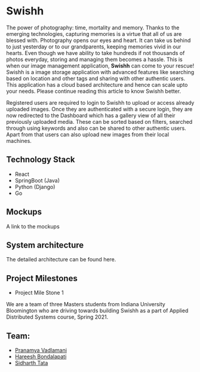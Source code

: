 # Swishh

The power of photography: time, mortality and memory. Thanks to the emerging technologies, capturing memories is a virtue that all of us are blessed with. Photography opens our eyes and heart. It can take us behind to just yesterday or to our grandparents, keeping memories vivid in our hearts. 
Even though we have ability to take hundreds if not thousands of photos everyday, storing and managing them becomes a hassle. This is when our image management application, **Swishh** can come to your rescue! Swishh is a image storage application with advanced features like searching based on location and other tags and sharing with other authentic users. This application has a cloud based architecture and hence can scale upto your needs. 
Please continue reading this article to know Swishh better. 

Registered users are required to login to Swishh to upload or access already uploaded images. Once they are authenticated with a secure login, they are now redirected to the Dashboard which has a gallery view of all their previously uploaded media. These can be sorted based on filters, searched through using keywords and also can be shared to other authentic users. Apart from that users can also upload new images from their local machines. 

## Technology Stack

* React
* SpringBoot (Java)
* Python (Django)
* Go

## Mockups

A link to the mockups

## System architecture

The detailed architecture can be found here. 

## Project Milestones

* Project Mile Stone 1



We are a team of three Masters students from Indiana University Bloomington who are driving towards building Swishh as a part of Applied Distributed Systems course, Spring 2021. 

## Team:
* [Pranamya Vadlamani](https://www.linkedin.com/in/pvadlamani1/) 
* [Hareesh Bondalapati](https://www.linkedin.com/in/bondalapatihareesh/)
* [Sidharth Tata](https://www.linkedin.com/in/siddharth-tata-450117131/)


